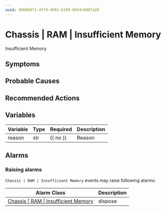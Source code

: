 ```yaml
---
uuid: 8860b0f1-4ffd-4602-b109-8454c6867a26
---
```

# Chassis | RAM | Insufficient Memory

Insufficient Memory

## Symptoms

## Probable Causes

## Recommended Actions

## Variables

| Variable | Type | Required | Description |
| -------- | ---- | -------- | ----------- |
| reason   | str  | {{ no }} | Reason      |

## Alarms

### Raising alarms

`Chassis | RAM | Insufficient Memory` events may raise following alarms:

| Alarm Class                                                                                                  | Description |
| ------------------------------------------------------------------------------------------------------------ | ----------- |
| [Chassis \| RAM \| Insufficient Memory](../../../alarm-classes-reference/chassis/ram/insufficient-memory.md) | dispose     |
